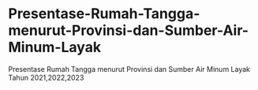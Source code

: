 # Presentase-Rumah-Tangga-menurut-Provinsi-dan-Sumber-Air-Minum-Layak
Presentase Rumah Tangga menurut Provinsi dan Sumber Air Minum Layak Tahun 2021,2022,2023
